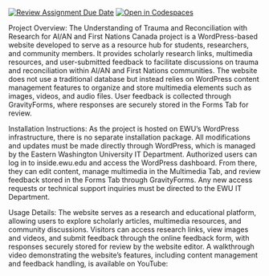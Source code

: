 [![Review Assignment Due Date](https://classroom.github.com/assets/deadline-readme-button-22041afd0340ce965d47ae6ef1cefeee28c7c493a6346c4f15d667ab976d596c.svg)](https://classroom.github.com/a/ixLrLXsm)
[![Open in Codespaces](https://classroom.github.com/assets/launch-codespace-2972f46106e565e64193e422d61a12cf1da4916b45550586e14ef0a7c637dd04.svg)](https://classroom.github.com/open-in-codespaces?assignment_repo_id=16335691)

Project Overview: The Understanding of Trauma and Reconciliation with Research for AI/AN and First Nations Canada project is a WordPress-based website developed to serve as a resource hub for students, researchers, and community members. It provides scholarly research links, multimedia resources, and user-submitted feedback to facilitate discussions on trauma and reconciliation within AI/AN and First Nations communities. The website does not use a traditional database but instead relies on WordPress content management features to organize and store multimedia elements such as images, videos, and audio files. User feedback is collected through GravityForms, where responses are securely stored in the Forms Tab for review.

Installation Instructions: As the project is hosted on EWU’s WordPress infrastructure, there is no separate installation package. All modifications and updates must be made directly through WordPress, which is managed by the Eastern Washington University IT Department. Authorized users can log in to inside.ewu.edu and access the WordPress dashboard. From there, they can edit content, manage multimedia in the Multimedia Tab, and review feedback stored in the Forms Tab through GravityForms. Any new access requests or technical support inquiries must be directed to the EWU IT Department.

Usage Details: The website serves as a research and educational platform, allowing users to explore scholarly articles, multimedia resources, and community discussions. Visitors can access research links, view images and videos, and submit feedback through the online feedback form, with responses securely stored for review by the website editor. A walkthrough video demonstrating the website’s features, including content management and feedback handling, is available on YouTube:
